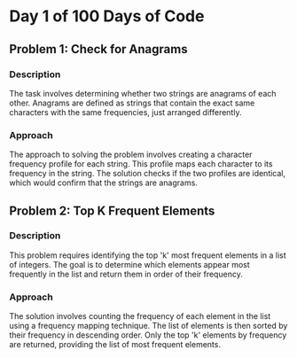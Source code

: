 # Day 1 of 100 Days of Code

## Problem 1: Check for Anagrams

### Description
The task involves determining whether two strings are anagrams of each other. Anagrams are defined as strings that contain the exact same characters with the same frequencies, just arranged differently.

### Approach
The approach to solving the problem involves creating a character frequency profile for each string. This profile maps each character to its frequency in the string. The solution checks if the two profiles are identical, which would confirm that the strings are anagrams.

## Problem 2: Top K Frequent Elements

### Description
This problem requires identifying the top 'k' most frequent elements in a list of integers. The goal is to determine which elements appear most frequently in the list and return them in order of their frequency.

### Approach
The solution involves counting the frequency of each element in the list using a frequency mapping technique. The list of elements is then sorted by their frequency in descending order. Only the top 'k' elements by frequency are returned, providing the list of most frequent elements.
